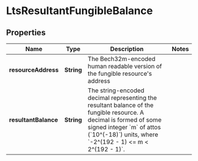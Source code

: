 

# LtsResultantFungibleBalance


## Properties

| Name | Type | Description | Notes |
|------------ | ------------- | ------------- | -------------|
|**resourceAddress** | **String** | The Bech32m-encoded human readable version of the fungible resource&#39;s address  |  |
|**resultantBalance** | **String** | The string-encoded decimal representing the resultant balance of the fungible resource. A decimal is formed of some signed integer &#x60;m&#x60; of attos (&#x60;10^(-18)&#x60;) units, where &#x60;-2^(192 - 1) &lt;&#x3D; m &lt; 2^(192 - 1)&#x60;.  |  |



